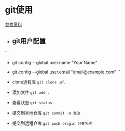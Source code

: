# git使用
[参考资料](https://www.liaoxuefeng.com/wiki/0013739516305929606dd18361248578c67b8067c8c017b000/00137396287703354d8c6c01c904c7d9ff056ae23da865a000)<br/>
 * ## git用户配置

``
 * git config --global user.name "Your Name"
 * git config --global user.email "email@example.com"
``

 * clone远程库
``
git clone url
``

 * 添加文件
``
git add .
``

 * 查看状态
``
git status
``

 * 提交到本地仓库
``
git commit -m 备注 
``

* 提交到远程仓库
``
git push origin 分支名称
``
